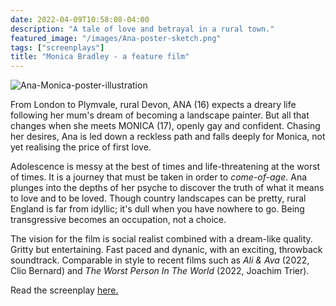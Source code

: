 ```yaml
---
date: 2022-04-09T10:58:08-04:00
description: "A tale of love and betrayal in a rural town."
featured_image: "/images/Ana-poster-sketch.png"
tags: ["screenplays"]
title: "Monica Bradley - a feature film"
---
```


![Ana-Monica-poster-illustration](https://github.com/ThomasMBury/charlie-bury-website/assets/139169787/75abdf2a-353d-4197-a24d-68bb22235c36)


From London to Plymvale, rural Devon, ANA (16) expects a dreary life following her mum's dream of becoming a landscape painter. But all that changes when she meets MONICA (17), openly gay and confident. Chasing her desires, Ana is led down a reckless path and falls deeply for Monica, not yet realising the price of first love. 

Adolescence is messy at the best of times and life-threatening at the worst of times. It is a journey that must be taken in order to _come-of-age_. Ana plunges into the depths of her psyche to discover the truth of what it means to love and to be loved. Though country landscapes can be pretty, rural England is far from idyllic; it's dull when you have nowhere to go. Being transgressive becomes an occupation, not a choice. 

The vision for the film is social realist combined with a dream-like quality. Gritty but entertaining. Fast paced and dynanic, with an exciting, throwback soundtrack. Comparable in style to recent films such as _Ali & Ava_ (2022, Clio Bernard) and _The Worst Person In The World_ (2022, Joachim Trier).

Read the screenplay [here.](https://drive.google.com/file/d/1Ut5lsELhj4_XV43EXIdUzf7lOQekCXS5/view?usp=sharing)
